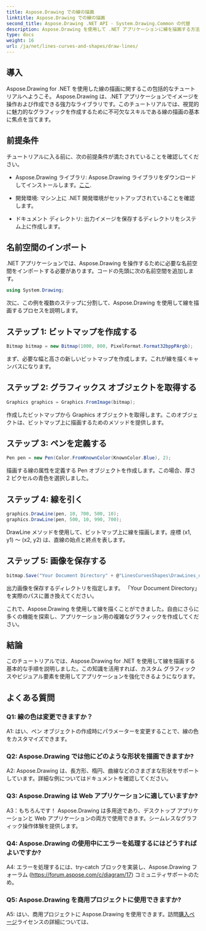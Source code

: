 ```yaml
---
title: Aspose.Drawing での線の描画
linktitle: Aspose.Drawing での線の描画
second_title: Aspose.Drawing .NET API - System.Drawing.Common の代替
description: Aspose.Drawing を使用して .NET アプリケーションに線を描画する方法を学びます。このステップバイステップのチュートリアルでは、美しいグラフィックを作成するプロセスを説明します。
type: docs
weight: 16
url: /ja/net/lines-curves-and-shapes/draw-lines/
---
```

## 導入

Aspose.Drawing for .NET を使用した線の描画に関するこの包括的なチュートリアルへようこそ。 Aspose.Drawing は、.NET アプリケーションでイメージを操作および作成できる強力なライブラリです。このチュートリアルでは、視覚的に魅力的なグラフィックを作成するために不可欠なスキルである線の描画の基本に焦点を当てます。

## 前提条件

チュートリアルに入る前に、次の前提条件が満たされていることを確認してください。

-  Aspose.Drawing ライブラリ: Aspose.Drawing ライブラリをダウンロードしてインストールします。[ここ](https://releases.aspose.com/drawing/net/).

- 開発環境: マシン上に .NET 開発環境がセットアップされていることを確認します。

- ドキュメント ディレクトリ: 出力イメージを保存するディレクトリをシステム上に作成します。

## 名前空間のインポート

.NET アプリケーションでは、Aspose.Drawing を操作するために必要な名前空間をインポートする必要があります。コードの先頭に次の名前空間を追加します。

```csharp
using System.Drawing;
```

次に、この例を複数のステップに分割して、Aspose.Drawing を使用して線を描画するプロセスを説明します。

## ステップ 1: ビットマップを作成する

```csharp
Bitmap bitmap = new Bitmap(1000, 800, PixelFormat.Format32bppPArgb);
```

まず、必要な幅と高さの新しいビットマップを作成します。これが線を描くキャンバスになります。

## ステップ 2: グラフィックス オブジェクトを取得する

```csharp
Graphics graphics = Graphics.FromImage(bitmap);
```

作成したビットマップから Graphics オブジェクトを取得します。このオブジェクトは、ビットマップ上に描画するためのメソッドを提供します。

## ステップ 3: ペンを定義する

```csharp
Pen pen = new Pen(Color.FromKnownColor(KnownColor.Blue), 2);
```

描画する線の属性を定義する Pen オブジェクトを作成します。この場合、厚さ 2 ピクセルの青色を選択しました。

## ステップ 4: 線を引く

```csharp
graphics.DrawLine(pen, 10, 700, 500, 10);
graphics.DrawLine(pen, 500, 10, 990, 700);
```

DrawLine メソッドを使用して、ビットマップ上に線を描画します。座標 (x1, y1) ～ (x2, y2) は、直線の始点と終点を表します。

## ステップ 5: 画像を保存する

```csharp
bitmap.Save("Your Document Directory" + @"LinesCurvesShapes\DrawLines_out.png");
```

出力画像を保存するディレクトリを指定します。 「Your Document Directory」を実際のパスに置き換えてください。

これで、Aspose.Drawing を使用して線を描くことができました。自由にさらに多くの機能を探索し、アプリケーション用の複雑なグラフィックを作成してください。

## 結論

このチュートリアルでは、Aspose.Drawing for .NET を使用して線を描画する基本的な手順を説明しました。この知識を活用すれば、カスタム グラフィックスやビジュアル要素を使用してアプリケーションを強化できるようになります。

## よくある質問

### Q1: 線の色は変更できますか？

A1: はい、ペン オブジェクトの作成時にパラメーターを変更することで、線の色をカスタマイズできます。

### Q2: Aspose.Drawing では他にどのような形状を描画できますか?

A2: Aspose.Drawing は、長方形、楕円、曲線などのさまざまな形状をサポートしています。詳細な例についてはドキュメントを確認してください。

### Q3: Aspose.Drawing は Web アプリケーションに適していますか?

A3：もちろんです！ Aspose.Drawing は多用途であり、デスクトップ アプリケーションと Web アプリケーションの両方で使用できます。シームレスなグラフィック操作体験を提供します。

### Q4: Aspose.Drawing の使用中にエラーを処理するにはどうすればよいですか?

A4: エラーを処理するには、try-catch ブロックを実装し、Aspose.Drawing フォーラム (https://forum.aspose.com/c/diagram/17) コミュニティサポートのため。

### Q5: Aspose.Drawing を商用プロジェクトに使用できますか?

 A5: はい、商用プロジェクトに Aspose.Drawing を使用できます。訪問[購入ページ](https://purchase.aspose.com/buy)ライセンスの詳細については、